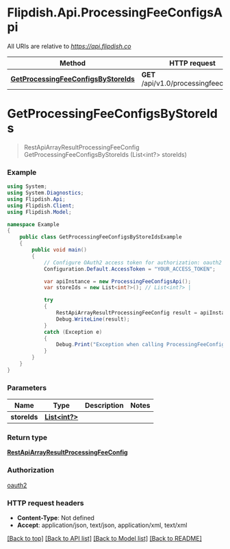 # Flipdish.Api.ProcessingFeeConfigsApi

All URIs are relative to *https://api.flipdish.co*

Method | HTTP request | Description
------------- | ------------- | -------------
[**GetProcessingFeeConfigsByStoreIds**](ProcessingFeeConfigsApi.md#getprocessingfeeconfigsbystoreids) | **GET** /api/v1.0/processingfeeconfigs | 


<a name="getprocessingfeeconfigsbystoreids"></a>
# **GetProcessingFeeConfigsByStoreIds**
> RestApiArrayResultProcessingFeeConfig GetProcessingFeeConfigsByStoreIds (List<int?> storeIds)



### Example
```csharp
using System;
using System.Diagnostics;
using Flipdish.Api;
using Flipdish.Client;
using Flipdish.Model;

namespace Example
{
    public class GetProcessingFeeConfigsByStoreIdsExample
    {
        public void main()
        {
            // Configure OAuth2 access token for authorization: oauth2
            Configuration.Default.AccessToken = "YOUR_ACCESS_TOKEN";

            var apiInstance = new ProcessingFeeConfigsApi();
            var storeIds = new List<int?>(); // List<int?> | 

            try
            {
                RestApiArrayResultProcessingFeeConfig result = apiInstance.GetProcessingFeeConfigsByStoreIds(storeIds);
                Debug.WriteLine(result);
            }
            catch (Exception e)
            {
                Debug.Print("Exception when calling ProcessingFeeConfigsApi.GetProcessingFeeConfigsByStoreIds: " + e.Message );
            }
        }
    }
}
```

### Parameters

Name | Type | Description  | Notes
------------- | ------------- | ------------- | -------------
 **storeIds** | [**List&lt;int?&gt;**](int?.md)|  | 

### Return type

[**RestApiArrayResultProcessingFeeConfig**](RestApiArrayResultProcessingFeeConfig.md)

### Authorization

[oauth2](../README.md#oauth2)

### HTTP request headers

 - **Content-Type**: Not defined
 - **Accept**: application/json, text/json, application/xml, text/xml

[[Back to top]](#) [[Back to API list]](../README.md#documentation-for-api-endpoints) [[Back to Model list]](../README.md#documentation-for-models) [[Back to README]](../README.md)

